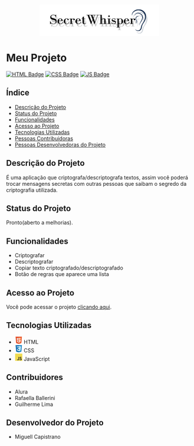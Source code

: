 <p align="center">
  <img src="https://github.com/miguellcapistrano/Site-Decodificador/blob/main/assets/Logo%20SecretWhisper%202.png" alt="Logo do Meu Projeto">
</p>

# Meu Projeto

[![HTML Badge](https://img.shields.io/badge/-HTML-orange)](https://developer.mozilla.org/en-US/docs/Web/HTML)
[![CSS Badge](https://img.shields.io/badge/-CSS-blue)](https://developer.mozilla.org/en-US/docs/Web/CSS)
[![JS Badge](https://img.shields.io/badge/-JavaScript-yellow)](https://developer.mozilla.org/en-US/docs/Web/JavaScript)

## Índice
- [Descrição do Projeto](#descrição-do-projeto)
- [Status do Projeto](#status-do-projeto)
- [Funcionalidades](#funcionalidades)
- [Acesso ao Projeto](#acesso-ao-projeto)
- [Tecnologias Utilizadas](#tecnologias-utilizadas)
- [Pessoas Contribuidoras](#pessoas-contribuidoras)
- [Pessoas Desenvolvedoras do Projeto](#pessoas-desenvolvedoras-do-projeto)

## Descrição do Projeto

É uma aplicação que criptografa/descriptografa textos, assim você poderá trocar mensagens secretas com outras pessoas que saibam o segredo da criptografia utilizada.

## Status do Projeto

Pronto(aberto a melhorias).

## Funcionalidades

- Criptografar
- Descriptografar
- Copiar texto criptografado/descriptografado
- Botão de regras que aparece uma lista

## Acesso ao Projeto

Você pode acessar o projeto [clicando aqui](https://miguellcapistrano.github.io/Site-Decodificador/).

## Tecnologias Utilizadas

- <img src="https://raw.githubusercontent.com/devicons/devicon/master/icons/html5/html5-original.svg" alt="HTML5" width="20" height="20"/> HTML
- <img src="https://raw.githubusercontent.com/devicons/devicon/master/icons/css3/css3-original.svg" alt="CSS3" width="20" height="20"/> CSS
- <img src="https://raw.githubusercontent.com/devicons/devicon/master/icons/javascript/javascript-original.svg" alt="JavaScript" width="20" height="20"/> JavaScript

## Contribuidores

- Alura
- Rafaella Ballerini
- Guilherme Lima

## Desenvolvedor do Projeto

- Miguell Capistrano
